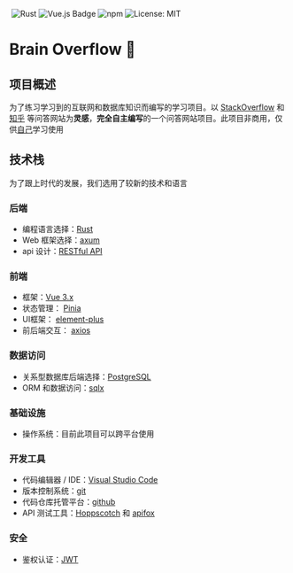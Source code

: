 ​							![Rust](https://img.shields.io/badge/Rust-1.70%2B-dea584?logo=rust)   ![Vue.js Badge](https://img.shields.io/badge/Vue.js-3.x-4FC08D?logo=vue.js&logoColor=white)   ![npm](https://img.shields.io/badge/npm-22.18.0-CB3837?logo=npm&logoColor=white)   ![License: MIT](https://img.shields.io/badge/License-MIT-yellow.svg)

# Brain Overflow 🤯

## 项目概述

为了练习学习到的互联网和数据库知识而编写的学习项目。以 [StackOverflow](https://stackoverflow.com/questions) 和 [知乎](https://www.zhihu.com/) 
等问答网站为**灵感**，**完全自主编写**的一个问答网站项目。此项目非商用，仅供[自己](https://github.com/southern-legacy)学习使用

## 技术栈

为了跟上时代的发展，我们选用了较新的技术和语言

### 后端

- 编程语言选择：[Rust](https://www.rust-lang.org/zh-CN/)
- Web 框架选择：[axum](https://github.com/tokio-rs/axum)
- api 设计：[RESTful API](https://restful.p2hp.com/)

### 前端

- 框架：[Vue 3.x](https://cn.vuejs.org/)
- 状态管理： [Pinia](https://pinia.vuejs.org/)
- UI框架： [element-plus](https://element-plus.org/)
- 前后端交互： [axios](https://www.axios-http.cn/)

### 数据访问

- 关系型数据库后端选择：[PostgreSQL](https://www.postgresql.org/)
- ORM 和数据访问：[sqlx](https://github.com/jmoiron/sqlx)

### 基础设施

- 操作系统：目前此项目可以跨平台使用

### 开发工具

- 代码编辑器 / IDE：[Visual Studio Code](https://code.visualstudio.com/)
- 版本控制系统：[git](https://git-scm.com/)
- 代码仓库托管平台：[github](https://github.com/)
- API 测试工具：[Hoppscotch](https://hoppscotch.io/) 和 [apifox](https://apifox.com/)

### 安全

- 鉴权认证：[JWT](https://jwt.p2hp.com/)
